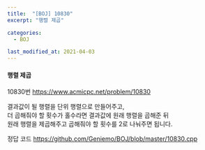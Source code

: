 ```yaml
---
title:  "[BOJ] 10830"
excerpt: "행렬 제곱"

categories:
  - BOJ

last_modified_at: 2021-04-03
---
```


#### 행렬 제곱

10830번 <https://www.acmicpc.net/problem/10830>

결과값이 될 행렬을 단위 행렬으로 만들어주고,<br>
더 곱해줘야 할 횟수가 홀수라면 결과값에 원래 행렬을 곱해준 뒤<br>
원래 행렬을 제곱해주고 곱해줘야 할 횟수를 2로 나눠주면 됩니다.

정답 코드 <https://github.com/Geniemo/BOJ/blob/master/10830.cpp>